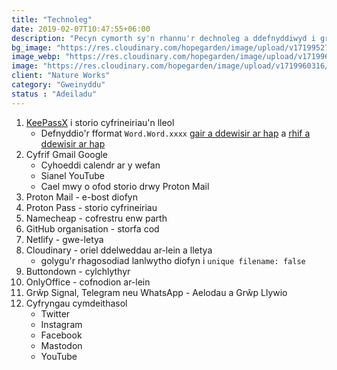 ```yaml
---
title: "Technoleg"
date: 2019-02-07T10:47:55+06:00
description: "Pecyn cymorth sy'n rhannu'r dechnoleg a ddefnyddiwyd i greu gwefan a phresenoldeb digidol Gardd Gobaith"
bg_image: "https://res.cloudinary.com/hopegarden/image/upload/v1719952740/title-poppy.webp"
image_webp: "https://res.cloudinary.com/hopegarden/image/upload/v1719960316/wildflower-plant-combinations-200719-square.webp"
image: "https://res.cloudinary.com/hopegarden/image/upload/v1719960316/wildflower-plant-combinations-200719-square.webp"
client: "Nature Works"
category: "Gweinyddu"
status : "Adeiladu"
---
```


1. [KeePassX](https://www.keepassx.org/) i storio cyfrineiriau'n lleol
    - Defnyddio'r fformat `Word.Word.xxxx` [gair a ddewisir ar hap](https://randomwordgenerator.com/) a [rhif a ddewisir ar hap](https://duckduckgo.com/?q=random&t=lm&ia=answer)
2. Cyfrif Gmail Google
    - Cyhoeddi calendr ar y wefan
    - Sianel YouTube
    - Cael mwy o ofod storio drwy Proton Mail
3. Proton Mail - e-bost diofyn
4. Proton Pass - storio cyfrineiriau
5. Namecheap - cofrestru enw parth
6. GitHub organisation - storfa cod
7. Netlify - gwe-letya
8. Cloudinary - oriel ddelweddau ar-lein a lletya
    - golygu'r rhagosodiad lanlwytho diofyn i `unique filename: false`
9. Buttondown - cylchlythyr
10. OnlyOffice - cofnodion ar-lein
11. Grŵp Signal, Telegram neu WhatsApp - Aelodau a Grŵp Llywio
12. Cyfryngau cymdeithasol
    - Twitter
    - Instagram
    - Facebook
    - Mastodon
    - YouTube
